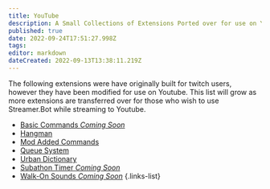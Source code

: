 ```yaml
---
title: YouTube
description: A Small Collections of Extensions Ported over for use on YouTube
published: true
date: 2022-09-24T17:51:27.998Z
tags: 
editor: markdown
dateCreated: 2022-09-13T13:38:11.219Z
---
```


The following extensions were have originally built for twitch users, however they have been modified for use on Youtube.
This list will grow as more extensions are transferred over for those who wish to use Streamer.Bot while streaming to Youtube.

- [Basic Commands  *Coming Soon*]()
- [Hangman](/extensions/youtube/youtube-hangman)
- [Mod Added Commands](/extensions/youtube/youtube-mod-added-commands)
- [Queue System](/extensions/youtube/youtube-queue-system)
- [Urban Dictionary](/extensions/youtube/youtube-urban-dict)
- [Subathon Timer  *Coming Soon*]()
- [Walk-On Sounds *Coming Soon*]() 
{.links-list}